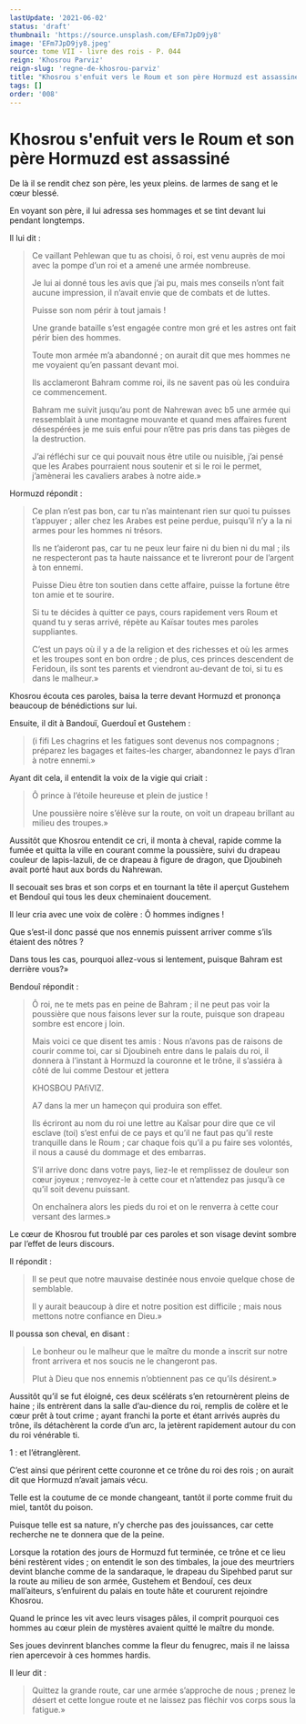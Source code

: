 ```yaml
---
lastUpdate: '2021-06-02'
status: 'draft'
thumbnail: 'https://source.unsplash.com/EFm7JpD9jy8'
image: 'EFm7JpD9jy8.jpeg'
source: tome VII - livre des rois - P. 044
reign: 'Khosrou Parviz'
reign-slug: 'regne-de-khosrou-parviz'
title: "Khosrou s'enfuit vers le Roum et son père Hormuzd est assassiné | Le Livre des Rois | Shâhnâmeh"
tags: []
order: '008'
---
```


# Khosrou s'enfuit vers le Roum et son père Hormuzd est assassiné

De là il se rendit chez son père, les yeux pleins. de larmes de sang et le cœur blessé.

En voyant son père, il lui adressa ses hommages et se tint devant lui pendant longtemps.

Il lui dit :

> Ce vaillant Pehlewan que tu as choisi, ô roi, est venu auprès de moi avec la pompe d’un roi et a amené une armée nombreuse.
>
> Je lui ai donné tous les avis que j’ai pu, mais mes conseils n’ont fait aucune impression, il n’avait envie que de combats et de luttes.
>
> Puisse son nom périr à tout jamais !
>
> Une grande bataille s’est engagée contre mon gré et les astres ont fait périr bien des hommes.
>
> Toute mon armée m’a abandonné ; on aurait dit que mes hommes ne me voyaient qu’en passant devant moi.
>
> Ils acclameront Bahram comme roi, ils ne savent pas où les conduira ce commencement.
>
> Bahram me suivit jusqu’au pont de Nahrewan avec b5 une armée qui ressemblait à une montagne mouvante et quand mes affaires furent désespérées je me suis enfui pour n’être pas pris dans tas pièges de la destruction.
>
> J’ai réfléchi sur ce qui pouvait nous être utile ou nuisible, j’ai pensé que les Arabes pourraient nous soutenir et si le roi le permet, j’amènerai les cavaliers arabes à notre aide.»

Hormuzd répondit :

> Ce plan n’est pas bon, car tu n’as maintenant rien sur quoi tu puisses t’appuyer ; aller chez les Arabes est peine perdue, puisqu’il n’y a la ni armes pour les hommes ni trésors.
>
> Ils ne t’aideront pas, car tu ne peux leur faire ni du bien ni du mal ; ils ne respecteront pas ta haute naissance et te livreront pour de l’argent à ton ennemi.
>
> Puisse Dieu être ton soutien dans cette affaire, puisse la fortune être ton amie et te sourire.
>
> Si tu te décides à quitter ce pays, cours rapidement vers Roum et quand tu y seras arrivé, répète au Kaïsar toutes mes paroles suppliantes.
>
> C’est un pays où il y a de la religion et des richesses et où les armes et les troupes sont en bon ordre ; de plus, ces princes descendent de Feridoun, ils sont tes parents et viendront au-devant de toi, si tu es dans le malheur.»

Khosrou écouta ces paroles, baisa la terre devant Hormuzd et prononça beaucoup de bénédictions sur lui.

Ensuite, il dit à Bandouï, Guerdouî et Gustehem :

> (i fifi
Les chagrins et les fatigues sont devenus nos compagnons ; préparez les bagages et faites-les charger, abandonnez le pays d’Iran à notre ennemi.»

Ayant dit cela, il entendit la voix de la vigie qui criait :

> Ô prince à l’étoile heureuse et plein de justice !
>
> Une poussière noire s’élève sur la route, on voit un drapeau brillant au milieu des troupes.»

Aussitôt que Khosrou entendit ce cri, il monta à cheval, rapide comme la fumée et quitta la ville en courant comme la poussière, suivi du drapeau couleur de lapis-lazuli, de ce drapeau à figure de dragon, que Djoubineh avait porté haut aux bords du Nahrewan.

Il secouait ses bras et son corps et en tournant la tête il aperçut Gustehem et Bendouî
qui tous les deux cheminaient doucement.

Il leur cria avec une voix de colère : Ô hommes indignes !

Que s’est-il donc passé que nos ennemis puissent arriver comme s’ils étaient des nôtres ?

Dans tous les cas, pourquoi allez-vous si lentement, puisque Bahram est derrière vous?»

Bendouî répondit :

> Ô roi, ne te mets pas en peine de Bahram ; il ne peut pas voir la poussière que nous faisons lever sur la route, puisque son drapeau sombre est encore j loin.
>
> Mais voici ce que disent tes amis : Nous n’avons pas de raisons de courir comme toi, car si Djoubineh entre dans le palais du roi, il donnera à l’instant à Hormuzd la couronne et le trône, il s’assiéra à côté de lui comme Destour et jettera
>
> KHOSBOU PAfiVlZ.
>
> A7 dans la mer un hameçon qui produira son effet.
>
> Ils écriront au nom du roi une lettre au Kaîsar pour dire que ce vil esclave (toi) s’est enfui de ce pays et qu’il ne faut pas qu’il reste tranquille dans le Roum ; car chaque fois qu’il a pu faire ses volontés, il nous a causé du dommage et des embarras.
>
> S’il arrive donc dans votre pays, liez-le et remplissez de douleur son cœur joyeux ; renvoyez-le à cette cour et n’attendez pas jusqu’à ce qu’il soit devenu puissant.
>
> On enchaînera alors les pieds du roi et on le renverra à cette cour versant des larmes.»

Le cœur de Khosrou fut troublé par ces paroles et son visage devint sombre par l’effet de leurs discours.

Il répondit :

> Il se peut que notre mauvaise destinée nous envoie quelque chose de semblable.
>
> Il y aurait beaucoup à dire et notre position est difficile ; mais nous mettons notre confiance en Dieu.»

Il poussa son cheval, en disant :

> Le bonheur ou le malheur que le maître du monde a inscrit sur notre front arrivera et nos soucis ne le changeront pas.
>
> Plut à Dieu que nos ennemis n’obtiennent pas ce qu’ils désirent.»

Aussitôt qu’il se fut éloigné, ces deux scélérats s’en retournèrent pleins de haine ; ils entrèrent dans la salle d’au-dience du roi, remplis de colère et le cœur prêt à tout crime ; ayant franchi la porte et étant arrivés auprès du trône, ils détachèrent la corde d’un arc, la jetèrent rapidement autour du con du roi vénérable ti.

1 : et l’étranglèrent.

C’est ainsi que périrent cette couronne et ce trône du roi des rois ; on aurait dit que Hormuzd n’avait jamais vécu.

Telle est la coutume de ce monde changeant, tantôt il porte comme fruit du miel, tantôt du poison.

Puisque telle est sa nature, n’y cherche pas des jouissances, car cette recherche ne te donnera que de la peine.

Lorsque la rotation des jours de Hormuzd fut terminée, ce trône et ce lieu béni restèrent vides ; on entendit le son des timbales, la joue des meurtriers devint blanche comme de la sandaraque, le drapeau du Sipehbed parut sur la route au milieu de son armée, Gustehem et Bendouî, ces deux mall’aiteurs, s’enfuirent du palais en toute hâte et coururent rejoindre Khosrou.

Quand le prince les vit avec leurs visages pâles, il comprit pourquoi ces hommes au cœur plein de mystères avaient quitté le maître du monde.

Ses joues devinrent blanches comme la fleur du fenugrec, mais il ne laissa rien apercevoir à ces hommes hardis.

Il leur dit :

> Quittez la grande route, car une armée s’approche de nous ; prenez le désert et cette longue route et ne laissez pas fléchir vos corps sous la fatigue.»
